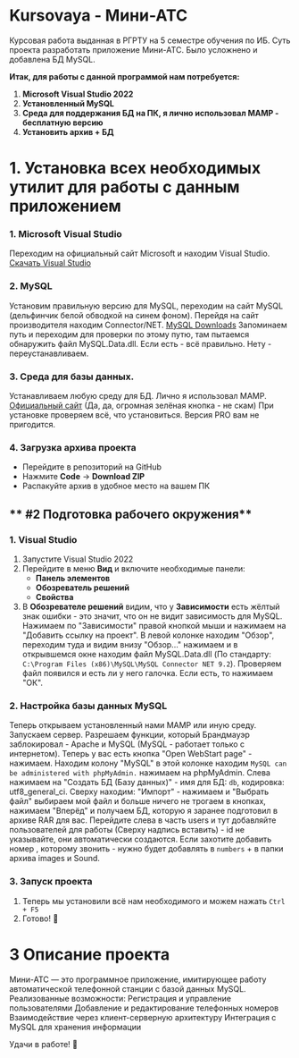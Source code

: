 # **Kursovaya - Мини-АТС**
Курсовая работа выданная в РГРТУ на 5 семестре обучения по ИБ. Суть проекта разработать приложение Мини-АТС. Было усложнено и добавлена БД MySQL.

**Итак, для работы с данной программой нам потребуется:**
1. **Microsoft Visual Studio 2022**
2. **Установленный MySQL**
3. **Среда для поддержания БД на ПК, я лично использовал MAMP - бесплатную версию**
4. **Установить архив + БД**

# 1. **Установка всех необходимых утилит для работы с данным приложением**
### 1. Microsoft Visual Studio
Переходим на официальный сайт Microsoft и находим Visual Studio. [Скачать Visual Studio](https://visualstudio.microsoft.com/ru/vs/community/)
### 2. MySQL
Установим правильную версию для MySQL, переходим на сайт MySQL (дельфинчик белой обводкой на синем фоном). Перейдя на сайт производителя находим Connector/NET. [MySQL Downloads](https://dev.mysql.com/downloads/connector/net/)
Запоминаем путь и переходим для проверки по этому путю, там пытаемся обнаружить файл MySQL.Data.dll. Если есть - всё правильно. Нету - переустанавливаем.
### 3. Среда для базы данных.
Устанавливаем любую среду для БД. Лично я использовал MAMP. [Официальный сайт](https://www.mamp.info/en/downloads/)  (Да, да, огромная зелёная кнопка - не скам)
При установке проверяем всё, что установиться. Версия PRO вам не пригодится.
### **4. Загрузка архива проекта**
- Перейдите в репозиторий на GitHub
- Нажмите **Code** → **Download ZIP**
- Распакуйте архив в удобное место на вашем ПК

## ** #2 Подготовка рабочего окружения**
### **1. Visual Studio**
1. Запустите Visual Studio 2022
2. Перейдите в меню **Вид** и включите необходимые панели:
   - **Панель элементов**
   - **Обозреватель решений**
   - **Свойства**
3. В **Обозревателе решений** видим, что у **Зависимости** есть жёлтый знак ошибки - это значит, что он не видит зависимость для MySQL. Нажимаем по "Зависимости" правой кнопкой мыши и нажимаем на "Добавить ссылку на проект". В левой колонке находим "Обзор", переходим туда и видим внизу "Обзор..." нажимаем и в открывшемся окне находим файл MySQL.Data.dll (По стандарту: `C:\Program Files (x86)\MySQL\MySQL Connector NET 9.2`). Проверяем файл появился и есть ли у него галочка. Если есть, то нажимаем "ОК".
### **2. Настройка базы данных MySQL** 
Теперь открываем установленный нами MAMP или иную среду. Запускаем сервер. Разрешаем функции, который Брандмауэр заблокировал - Apache и MySQL (MySQL - работает только с интернетом). Теперь у вас есть кнопка "Open WebStart page" - нажимаем. Находим колону "MySQL" в этой колонке находим `MySQL can be administered with phpMyAdmin.` нажимаем на phpMyAdmin. Слева нажимаем на "Создать БД (Базу данных)" - имя для БД: `db`, кодировка: utf8_general_ci. Сверху находим: "Импорт" - нажимаем и "Выбрать файл" выбираем мой файл и больше ничего не трогаем в кнопках, нажимаем "Вперёд" и получаем БД, которую я заранее подготовил в архиве RAR для вас. Перейдите слева в часть users и тут добавляйте пользователей для работы (Сверху надпись вставить) - id не указывайте, они автоматически создаются. Если захотите добавить номер , которому звонить - нужно будет добавлять в `numbers` + в папки архива images и Sound.
### **3. Запуск проекта**
1. Теперь мы установили всё нам необходимого и можем нажать `Ctrl + F5`
2. Готово! 🎉

# 3 **Описание проекта**
Мини-АТС — это программное приложение, имитирующее работу автоматической телефонной станции с базой данных MySQL. Реализованные возможности:
Регистрация и управление пользователями
Добавление и редактирование телефонных номеров
Взаимодействие через клиент-серверную архитектуру
Интеграция с MySQL для хранения информации

Удачи в работе! 🚀
